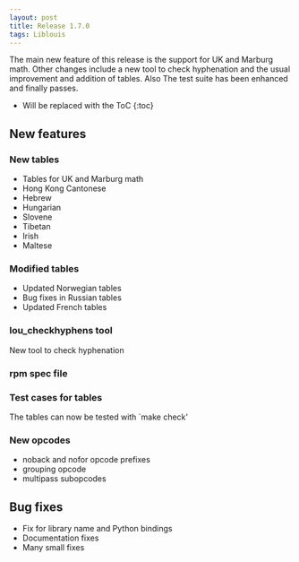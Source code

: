 ```yaml
---
layout: post
title: Release 1.7.0
tags: Liblouis
---
```

The main new feature of this release is the support for UK and Marburg math. Other changes include a new tool to check hyphenation and the usual improvement and addition of tables. Also The test suite has been enhanced and finally passes.

* Will be replaced with the ToC
{:toc}

## New features

### New tables

* Tables for UK and Marburg math
* Hong Kong Cantonese
* Hebrew
* Hungarian
* Slovene
* Tibetan
* Irish
* Maltese

### Modified tables

* Updated Norwegian tables
* Bug fixes in Russian tables
* Updated French tables

### lou_checkhyphens tool

New tool to check hyphenation

### rpm spec file

### Test cases for tables

The tables can now be tested with `make check'

### New opcodes

* noback and nofor opcode prefixes
* grouping opcode
* multipass subopcodes

## Bug fixes

* Fix for library name and Python bindings
* Documentation fixes
* Many small fixes


